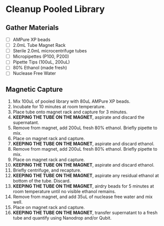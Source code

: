 # Cleanup Pooled Library

## Gather Materials

- [ ] AMPure XP beads
- [ ] 2.0mL Tube Magnet Rack
- [ ] Sterile 2.0mL microcentrifuge tubes
- [ ] Micropipettes (P100, P200)
- [ ] Pipette Tips (100uL, 200uL)
- [ ] 80% Ethanol (made fresh)
- [ ] Nuclease Free Water

## Magnetic Capture

1. Mix 100uL of pooled library with 80uL AMPure XP beads. 
2. Incubate for 10 minutes at room temperature.
3. Place tube onto magnet rack and capture for 3 minutes.
5. **KEEPING THE TUBE ON THE MAGNET**, aspirate and discard the supernatant. 
6. Remove from magnet, add 200uL fresh 80% ethanol. Briefly pipette to mix. 
7. Place on magnet rack and capture. 
8. **KEEPING THE TUBE ON THE MAGNET**, aspirate and discard ethanol.
9. Remove from magnet, add 200uL fresh 80% ethanol. Briefly pipette to mix. 
10. Place on magnet rack and capture. 
11. **KEEPING THE TUBE ON THE MAGNET**, aspirate and discard ethanol. 
12. Briefly centrifuge, and recapture. 
13. **KEEPING THE TUBE ON THE MAGNET**, aspirate any residual ethanol at bottom of the tube. Discard. 
14. **KEEPING THE TUBE ON THE MAGNET**, airdry beads for 5 minutes at room temperature until no visible ethanol remains. 
15. Remove from magnet, and add 35uL of nuclease free water and mix well. 
16. Place on magnet rack and capture. 
17. **KEEPING THE TUBE ON THE MAGNET**, transfer supernatant to a fresh tube and quantify using Nanodrop and/or Qubit. 
